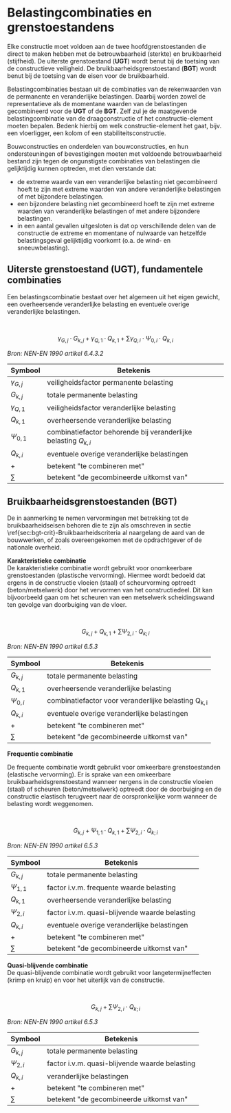 # Belastingcombinaties en grenstoestandens

Elke constructie moet voldoen aan de twee hoofdgrenstoestanden die direct te maken hebben met de betrouwbaarheid (sterkte) en bruikbaarheid (stijfheid). De uiterste grenstoestand (**UGT**) wordt benut bij de toetsing van de constructieve veiligheid. De bruikbaarheidsgrenstoestand (**BGT**) wordt benut bij de toetsing van de eisen voor de bruikbaarheid.

Belastingcombinaties bestaan uit de combinaties van de rekenwaarden van de permanente en veranderlijke belastingen. Daarbij worden zowel de representatieve als de momentane waarden van de belastingen gecombineerd voor de **UGT** of de **BGT**. Zelf zul je de maatgevende belastingcombinatie van de draagconstructie of het constructie-element moeten bepalen. Bedenk hierbij om welk constructie-element het gaat, bijv. een vloerligger, een kolom of een stabiliteitsconstructie.

Bouwconstructies en onderdelen van bouwconstructies, en hun ondersteuningen of bevestigingen moeten met voldoende betrouwbaarheid bestand zijn tegen de ongunstigste combinaties van belastingen die gelijktijdig kunnen optreden, met dien verstande dat:

- de extreme waarde van een veranderlijke belasting niet gecombineerd hoeft te zijn met extreme waarden van andere veranderlijke belastingen of met bijzondere belastingen.
- een bijzondere belasting niet gecombineerd hoeft te zijn met extreme waarden van veranderlijke belastingen of met andere bijzondere belastingen.
- in een aantal gevallen uitgesloten is dat op verschillende delen van de constructie de extreme en momentane of nulwaarde van hetzelfde belastingsgeval gelijktijdig voorkomt (o.a. de wind- en sneeuwbelasting).


## Uiterste grenstoestand (UGT), fundamentele combinaties

Een belastingscombinatie bestaat over het algemeen uit het eigen gewicht, een overheersende veranderlijke belasting en eventuele overige veranderlijke belastingen. 

<br>

$$
\gamma_{G,j} \cdot G_{k,j} + \gamma_{Q,1} \cdot Q_{k,1} + \sum \gamma_{Q,i} \cdot \Psi_{0,i} \cdot Q_{k,i}
$$

*Bron: NEN-EN 1990 artikel 6.4.3.2* 

| Symbool        | Betekenis                                       |
|----------------|-------------------------------------------------|
| $\gamma_{G,j}$ | veiligheidsfactor permanente belasting   |
| $G_{k,j}$     | totale permanente belasting               |
| $\gamma_{Q,1}$ | veiligheidsfactor veranderlijke belasting  |
| $Q_{k,1}$     | overheersende veranderlijke belasting      |
| $\Psi_{0,1}$  | combinatiefactor behorende bij veranderlijke belasting $Q_{k,i}$ |
| $Q_{k,i}$     | eventuele overige veranderlijke belastingen |
| $+$                  | betekent "te combineren met"               |
| $\sum$      | betekent "de gecombineerde uitkomst van"   |


## Bruikbaarheidsgrenstoestanden (BGT)

De in aanmerking te nemen vervormingen met betrekking tot de bruikbaarheidseisen behoren die te zijn als omschreven in sectie \ref{sec:bgt-crit}-Bruikbaarheidscriteria al naargelang de aard van de bouwwerken, of zoals overeengekomen met de opdrachtgever of de nationale overheid.

**Karakteristieke combinatie**  
De karakteristieke combinatie wordt gebruikt voor onomkeerbare grenstoestanden (plastische vervorming). Hiermee wordt bedoeld dat ergens in de constructie vloeien (staal) of scheurvorming optreedt (beton/metselwerk) door het vervormen van het constructiedeel. Dit kan bijvoorbeeld gaan om het scheuren van een metselwerk scheidingswand ten gevolge van doorbuiging van de vloer. 

<br>

$$
G_{k,j} + Q_{k,1} + \sum \Psi_{2,i} \cdot Q_{k;i}
$$

*Bron: NEN-EN 1990 artikel 6.5.3*

| Symbool        | Betekenis                                       |
|----------------|-------------------------------------------------|
| $G_{k,j}$ | totale permanente belasting                   |
| $Q_{k,1}$ | overheersende veranderlijke belasting          |
| $\Psi_{0,i}$ | combinatiefactor voor veranderlijke belasting $\mathsf{Q_{k,i}}$ |
| $Q_{k,i}$ | eventuele overige veranderlijke belastingen     |
| $+$                  | betekent "te combineren met"               |
| $\sum$      | betekent "de gecombineerde uitkomst van"   |


**Frequentie combinatie**

De frequente combinatie wordt gebruikt voor omkeerbare grenstoestanden (elastische vervorming). Er is sprake van een omkeerbare bruikbaarheidsgrenstoestand wanneer nergens in de constructie vloeien (staal) of scheuren (beton/metselwerk) optreedt door de doorbuiging en de constructie elastisch terugveert naar de oorspronkelijke vorm wanneer de belasting wordt weggenomen.

<br>

$$
G_{k,j} + \Psi_{1,1} \cdot Q_{k,1} + \sum \Psi_{2,i} \cdot Q_{k;i}
$$

*Bron: NEN-EN 1990 artikel 6.5.3*

| Symbool        | Betekenis                                       |
|----------------|-------------------------------------------------|
| $G_{k,j}$ | totale permanente belasting                   |
| $\Psi_{1,1}$ | factor i.v.m. frequente waarde belasting    |
| $Q_{k,1}$ | overheersende veranderlijke belasting          |
| $\Psi_{2,i}$ | factor i.v.m. quasi-blijvende waarde belasting |
| $Q_{k,i}$ | eventuele overige veranderlijke belastingen     |
| $+$                  | betekent "te combineren met"               |
| $\sum$      | betekent "de gecombineerde uitkomst van"   |


**Quasi-blijvende combinatie**  
De quasi-blijvende combinatie wordt gebruikt voor langetermijneffecten (krimp en kruip) en voor het uiterlijk van de constructie. 

<br>

$$
G_{k,j} + \sum \Psi_{2,i} \cdot Q_{k;i}
$$

*Bron: NEN-EN 1990 artikel 6.5.3*

| Symbool        | Betekenis                                       |
|----------------|-------------------------------------------------|
| $G_{k,j}$ | totale permanente belasting                   |
| $\Psi_{2,i}$ | factor i.v.m. quasi-blijvende waarde belasting |
| $Q_{k,i}$ | veranderlijke belastingen                      |
| $+$                  | betekent "te combineren met"               |
| $\sum$      | betekent "de gecombineerde uitkomst van"   |


